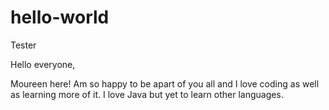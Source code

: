 # hello-world
Tester


Hello everyone,

Moureen here! Am so happy to be apart of you all and I love coding as well as learning more of it. 
I love Java but yet to learn other languages.
